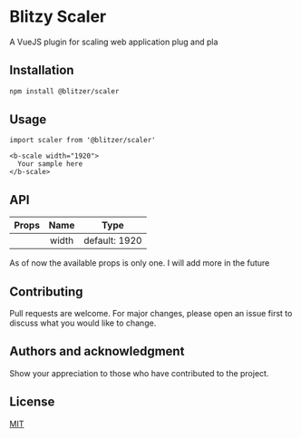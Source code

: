 # Blitzy Scaler

A VueJS plugin for scaling web application plug and pla

## Installation

```bash
npm install @blitzer/scaler
```

## Usage

```
import scaler from '@blitzer/scaler'

<b-scale width="1920">
  Your sample here
</b-scale>
```


## API

| Props | Name | Type  |
| :---: |  :-: | :-: |
|       |width | default: 1920 |

As of now the available props is only one. I will add more in the future

## Contributing
Pull requests are welcome. For major changes, please open an issue first to discuss what you would like to change.

## Authors and acknowledgment
Show your appreciation to those who have contributed to the project. 

## License
[MIT](https://choosealicense.com/licenses/mit/)